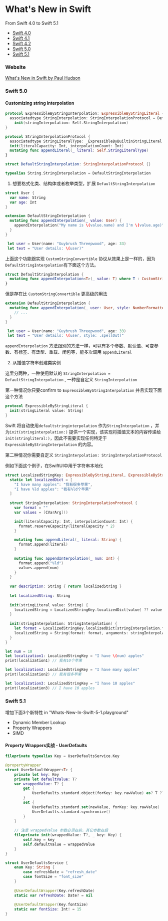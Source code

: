 # What's New in Swift
From Swift 4.0 to Swift 5.1

-   [Swift 4.0](https://github.com/ole/whats-new-in-swift-4)
-   [Swift 4.1](https://github.com/twostraws/whats-new-in-swift-4-1)
-   [Swift 4.2](https://github.com/twostraws/whats-new-in-swift-4-2)
-   [Swift 5.0](https://github.com/twostraws/whats-new-in-swift-5-0)
-   [Swift 5.1](https://github.com/twostraws/whats-new-in-swift-5-1)


### Website

[What's New in Swift by Paul Hudson](https://www.whatsnewinswift.com/?from=5.0&to=5.1)

### Swift 5.0

#### Customizing string interpolation

```swift
protocol ExpressibleByStringInterpolation: ExpressibleByStringLiteral {
  associatedtype StringInterpolation: StringInterpolationProtocol = DefaultStringInterpolation where Self.StringLiteralType == Self.StringInterpolation.StringLiteralType
    init(stringInterpolation: Self.StringInterpolation)
}

protocol StringInterpolationProtocol {
  associatedtype StringLiteralType: _ExpressibleByBuiltinStringLiteral
  init(literalCapacity: Int, interpolationCount: Int)
  mutating func appendLiteral(_ literal: Self.StringLiteralType)
}

struct DefaultStringInterpolation: StringInterpolationProtocol {}

typealias String.StringInterpolation = DefaultStringInterpolation 
```

1.  想要格式化类、结构体或者枚举类型，扩展 `DefaultStringInterpolation`

```swift
struct User {
  var name: String
  var age: Int
}

extension DefaultStringInterpolation {
  mutating func appendInterpolation(_ value: User) {
    appendInterpolation("My name is \(value.name) and I'm \(value.age)")
  }
}

 let user = User(name: "Guybrush Threepwood", age: 33)
 let text = "User details: \(user)"
```

上面这个功能跟实现 `CustomStringConvertible` 协议从效果上是一样的，因为 `DefaultStringInterpolation`有下面这个方法。

```swift
struct DefaultStringInterpolation {
  mutating func appendInterpolation<T>(_ value: T) where T : CustomStringConvertible
}
```

但是存在比 `CustomStringConvertible` 更高级的用法

```swift
extension DefaultStringInterpolation {
  mutating func appendInterpolation(_ user: User, style: NumberFormatter.Style) {
    // ...
  }
}

 let user = User(name: "Guybrush Threepwood", age: 33)
 let text = "User details: \(user, style: .spellOut)"
```

`appendInterpolation` 方法跟别的方法一样，可以有多个参数、默认值、可变参数、有标签、有泛型、重载、闭包等，能多次调用 `appendLiteral`

2.  从插值字符串创建类实例

这里分两种，一种使用默认的 `StringInterpolation = DefaultStringInterpolation` , 一种是自定义 `StringInterpolation`

第一种情况你只要confirm to `ExpressibleByStringInterpolation` 并且实现下面这个方法

```swift
protocol ExpressibleByStringLiteral {
  init(stringLiteral value: String)
}
```

Swift 将自动使用`defaultstringinterpolation` 作为`StringInterpolation` ，并为`init(stringinterpolation:)` 提供一个实现，该实现将插值文本的内容传递给 `init(stringliteral:)`，因此不需要实现任何特定于 `ExpressibleByStringInterpolation` 的内容。

第二种情况你需要自定义 `StringInterpolation: StringInterpolationProtocol`

例如下面这个例子，在SwiftUI中用于字符串本地化

```swift
struct LocalizedStringKey: ExpressibleByStringLiteral, ExpressibleByStringInterpolation, CustomStringConvertible {
  static let localizedDict = [
    "I have many apples": "我有很多苹果",
    "I have %ld apples": "我有%ld个苹果"
  ]
    
  struct StringInterpolation: StringInterpolationProtocol {
    var format = ""
    var values = [CVarArg]()

    init(literalCapacity: Int, interpolationCount: Int) {
      format.reserveCapacity(literalCapacity * 2)
    }

    mutating func appendLiteral(_ literal: String) {
      format.append(literal)
    }
        
    mutating func appendInterpolation(_ num: Int) {
      format.append("%ld")
      values.append(num)
    }
  }
  
  var description: String { return localizedString }
  
  let localizedString: String
    
  init(stringLiteral value: String) {
    localizedString = LocalizedStringKey.localizedDict[value] ?? value
  }
    
  init(stringInterpolation: StringInterpolation) {
    let format = LocalizedStringKey.localizedDict[stringInterpolation.format] ?? stringInterpolation.format
    localizedString = String(format: format, arguments: stringInterpolation.values)
  }
}

let num = 10
let localization1: LocalizedStringKey = "I have \(num) apples"
print(localization1) // 我有10个苹果

let localization2: LocalizedStringKey = "I have many apples"
print(localization2) // 我有很多苹果

let localization3: LocalizedStringKey = "I have 10 apples"
print(localization3) // I have 10 apples
```

### Swift 5.1

增加下面3个新特性 in "Whats-New-In-Swift-5-1.playground"

-   Dynamic Member Lookup
-   Property Wrappers
-   SIMD

#### Property Wrappers实战 - UserDefaults

```swift
fileprivate typealias Key = UserDefaultsService.Key

@propertyWrapper
struct UserDefaultWrapper<T> {
    private let key: Key
    private let defaultValue: T?
    var wrappedValue: T? {
        get {
            UserDefaults.standard.object(forKey: key.rawValue) as? T ?? defaultValue
        }
        set {
            UserDefaults.standard.set(newValue, forKey: key.rawValue)
            UserDefaults.standard.synchronize()
        }
    }
    
    // 注意 wrappedValue 参数必须在前，其它参数在后
    fileprivate init(wrappedValue: T?, _ key: Key) {
        self.key = key
        self.defaultValue = wrappedValue
    }
}

struct UserDefaultsService {
    enum Key: String {
        case refreshDate = "refresh_date"
        case fontSize = "font_size"
    }
    
    @UserDefaultWrapper(Key.refreshDate)
    static var refreshDate: Date? = nil
    
    @UserDefaultWrapper(Key.fontSize)
    static var fontSize: Int! = 15
}
```

